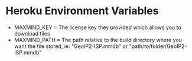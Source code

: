 # Heroku Environment Variables
* MAXMIND_KEY = The license key they provided which allows you to download files
* MAXMIND_PATH = The path relative to the build directory where you want the file stored, ie: "GeoIP2-ISP.mmdb" or "path/to/folder/GeoIP2-ISP.mmdb"